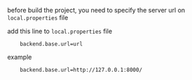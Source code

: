 before build the project, you need to specify the server url on `local.properties` file

add this line to `local.properties` file

```properties
    backend.base.url=url
```

example

```properties
    backend.base.url=http://127.0.0.1:8000/
```

